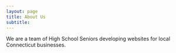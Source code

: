 ```yaml
---
layout: page
title: About Us
subtitle:
---
```


We are a team of High School Seniors developing websites for local Connecticut businesses. 
